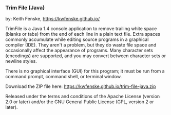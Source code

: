 
### Trim File (Java)

by: Keith Fenske, https://kwfenske.github.io/

TrimFile is a Java 1.4 console application to remove trailing white space
(blanks or tabs) from the end of each line in a plain text file. Extra spaces
commonly accumulate while editing source programs in a graphical compiler
(IDE). They aren't a problem, but they do waste file space and occasionally
affect the appearance of programs. Many character sets (encodings) are
supported, and you may convert between character sets or newline styles.

There is no graphical interface (GUI) for this program; it must be run from a
command prompt, command shell, or terminal window.

Download the ZIP file here: https://kwfenske.github.io/trim-file-java.zip

Released under the terms and conditions of the Apache License (version 2.0 or
later) and/or the GNU General Public License (GPL, version 2 or later).

